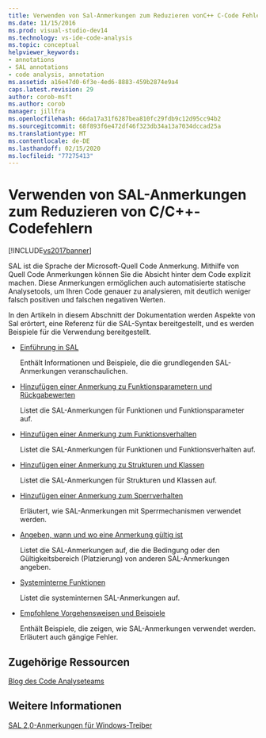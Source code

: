 ```yaml
---
title: Verwenden von Sal-Anmerkungen zum Reduzieren vonC++ C-Code Fehlern | Microsoft-Dokumentation
ms.date: 11/15/2016
ms.prod: visual-studio-dev14
ms.technology: vs-ide-code-analysis
ms.topic: conceptual
helpviewer_keywords:
- annotations
- SAL annotations
- code analysis, annotation
ms.assetid: a16e47d0-6f3e-4ed6-8883-459b2874e9a4
caps.latest.revision: 29
author: corob-msft
ms.author: corob
manager: jillfra
ms.openlocfilehash: 66da17a31f6287bea810fc29fdb9c12d95cc94b2
ms.sourcegitcommit: 68f893f6e472df46f323db34a13a7034dccad25a
ms.translationtype: MT
ms.contentlocale: de-DE
ms.lasthandoff: 02/15/2020
ms.locfileid: "77275413"
---
```

# <a name="using-sal-annotations-to-reduce-cc-code-defects"></a>Verwenden von SAL-Anmerkungen zum Reduzieren von C/C++-Codefehlern
[!INCLUDE[vs2017banner](../includes/vs2017banner.md)]

SAL ist die Sprache der Microsoft-Quell Code Anmerkung. Mithilfe von Quell Code Anmerkungen können Sie die Absicht hinter dem Code explizit machen. Diese Anmerkungen ermöglichen auch automatisierte statische Analysetools, um Ihren Code genauer zu analysieren, mit deutlich weniger falsch positiven und falschen negativen Werten.  
  
 In den Artikeln in diesem Abschnitt der Dokumentation werden Aspekte von Sal erörtert, eine Referenz für die SAL-Syntax bereitgestellt, und es werden Beispiele für die Verwendung bereitgestellt.  
  
- [Einführung in SAL](../code-quality/understanding-sal.md)  
  
     Enthält Informationen und Beispiele, die die grundlegenden SAL-Anmerkungen veranschaulichen.  
  
- [Hinzufügen einer Anmerkung zu Funktionsparametern und Rückgabewerten](../code-quality/annotating-function-parameters-and-return-values.md)  
  
     Listet die SAL-Anmerkungen für Funktionen und Funktionsparameter auf.  
  
- [Hinzufügen einer Anmerkung zum Funktionsverhalten](../code-quality/annotating-function-behavior.md)  
  
     Listet die SAL-Anmerkungen für Funktionen und Funktionsverhalten auf.  
  
- [Hinzufügen einer Anmerkung zu Strukturen und Klassen](../code-quality/annotating-structs-and-classes.md)  
  
     Listet die SAL-Anmerkungen für Strukturen und Klassen auf.  
  
- [Hinzufügen einer Anmerkung zum Sperrverhalten](../code-quality/annotating-locking-behavior.md)  
  
     Erläutert, wie SAL-Anmerkungen mit Sperrmechanismen verwendet werden.  
  
- [Angeben, wann und wo eine Anmerkung gültig ist](../code-quality/specifying-when-and-where-an-annotation-applies.md)  
  
     Listet die SAL-Anmerkungen auf, die die Bedingung oder den Gültigkeitsbereich (Platzierung) von anderen SAL-Anmerkungen angeben.  
  
- [Systeminterne Funktionen](../code-quality/intrinsic-functions.md)  
  
     Listet die systeminternen SAL-Anmerkungen auf.  
  
- [Empfohlene Vorgehensweisen und Beispiele](../code-quality/best-practices-and-examples-sal.md)  
  
     Enthält Beispiele, die zeigen, wie SAL-Anmerkungen verwendet werden. Erläutert auch gängige Fehler.  
  
## <a name="related-resources"></a>Zugehörige Ressourcen  
 [Blog des Code Analyseteams](https://blogs.msdn.com/b/codeanalysis/)  
  
## <a name="see-also"></a>Weitere Informationen  
 [SAL 2,0-Anmerkungen für Windows-Treiber](https://msdn.microsoft.com/library/windows/hardware/hh454237.aspx)
